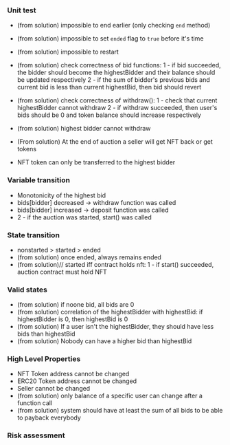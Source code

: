 ### Unit test

- (from solution) impossible to end earlier (only checking `end` method)
- (from solution) impossible to set `ended` flag to `true` before it's time
- (from solution) impossible to restart
- (from solution) check correctness of bid functions:
  1 - if bid succeeded, the bidder should become the highestBidder and their balance should be updated respectively
  2 - if the sum of bidder's previous bids and current bid is less than current highestBid, then bid should revert
- (from solution) check correctness of withdraw():
  1 - check that current highestBidder cannot withdraw
  2 - if withdraw succeeded, then user's bids should be 0 and token balance should increase respectively
- (from solution) highest bidder cannot withdraw
- (From solution) At the end of auction a seller will get NFT back or get tokens

- NFT token can only be transferred to the highest bidder

### Variable transition

- Monotonicity of the highest bid
- bids[bidder] decreased -> withdraw function was called
- bids[bidder] increased -> deposit function was called
- 2 - if the auction was started, start() was called
<!-- - Payment remains constant for a given auction
- total supply goes up only
- can be only closed through `close()` method
- (from solution) no other way to increase users balance besides becoming a winner and calling `close()` method -->

### State transition

- nonstarted > started > ended
- (from solution) once ended, always remains ended
- (from solution)// started iff contract holds nft:
1 - if start() succeeded, auction contract must hold NFT
<!-- - If not created, getAuction() returns all 0s
- If created, getAuction() returns all non-0s -->

### Valid states

- (from solution) if noone bid, all bids are 0
- (from solution) correlation of the highestBidder with highestBid: if highestBidder is 0, then highestBid is 0
- (from solution) If a user isn't the highestBidder, they should have less bids than highestBid
- (from solution) Nobody can have a higher bid than highestBid

### High Level Properties

- NFT Token address cannot be changed
- ERC20 Token address cannot be changed
- Seller cannot be changed
- (from solution) only balance of a specific user can change after a function call
- (from solution) system should have at least the sum of all bids to be able to payback everybody
<!-- - the balance of a single arbitrary user should be no more than the total supply of tokens
- (from solution) no way to delete an auction if `auctions[id].bid_expiry == 0` or `(auctions[id].bid_expiry >= now || auctions[id].end_time >= now)` -->

### Risk assessment
